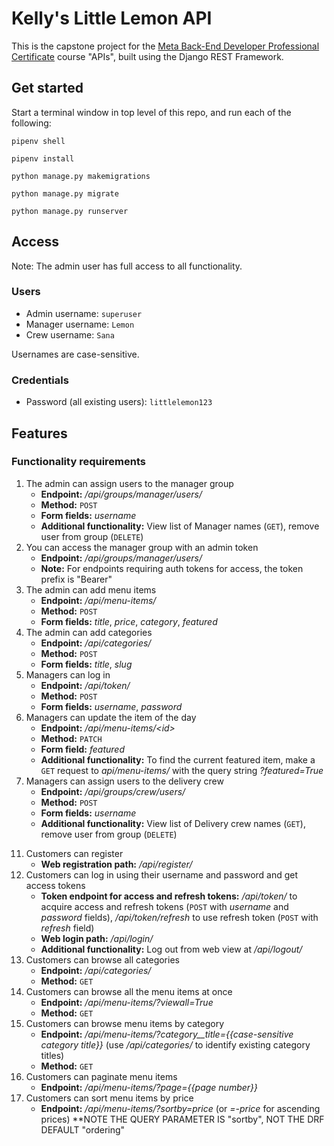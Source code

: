 # Kelly's Little Lemon API

This is the capstone project for the [Meta Back-End Developer Professional Certificate](https://www.coursera.org/professional-certificates/meta-back-end-developer) course "APIs", built using the Django REST Framework.

## Get started

Start a terminal window in top level of this repo, and run each of the following:

`pipenv shell`

`pipenv install`

`python manage.py makemigrations`

`python manage.py migrate`

`python manage.py runserver`

## Access

Note: The admin user has full access to all functionality.

### Users
- Admin username: `superuser`
- Manager username: `Lemon`
- Crew username: `Sana`

Usernames are case-sensitive.

### Credentials
- Password (all existing users): `littlelemon123`

## Features
### Functionality requirements

1.	The admin can assign users to the manager group
    - **Endpoint:** */api/groups/manager/users/*
    - **Method:** `POST`
    - **Form fields:** *username*
    - **Additional functionality:** View list of Manager names (`GET`), remove user from group (`DELETE`)
2.	You can access the manager group with an admin token
    - **Endpoint:** */api/groups/manager/users/*
    - **Note:** For endpoints requiring auth tokens for access, the token prefix is "Bearer"
3.	The admin can add menu items
    - **Endpoint:** */api/menu-items/*
    - **Method:** `POST`
    - **Form fields:** *title*, *price*, *category*, *featured*
4.	The admin can add categories
    - **Endpoint:** */api/categories/*
    - **Method:** `POST`
    - **Form fields:** *title*, *slug*
5.	Managers can log in 
    - **Endpoint:** */api/token/*
    - **Method:** `POST`
    - **Form fields:** *username*, *password*
6.	Managers can update the item of the day
    - **Endpoint:** */api/menu-items/<id\>*
    - **Method:** `PATCH`
    - **Form field:** *featured*
    - **Additional functionality:** To find the current featured item, make a `GET` request to *api/menu-items/* with the query string *?featured=True*
7.	Managers can assign users to the delivery crew
    - **Endpoint:** */api/groups/crew/users/*
    - **Method:** `POST`
    - **Form fields:** *username*
    - **Additional functionality:** View list of Delivery crew names (`GET`), remove user from group (`DELETE`)
<!-- 8.	Managers can assign orders to the delivery crew -->
<!-- 9.	The delivery crew can access orders assigned to them -->
<!-- 10. The delivery crew can update an order as delivered -->
11. Customers can register
    - **Web registration path:** */api/register/*
12. Customers can log in using their username and password and get access tokens
    - **Token endpoint for access and refresh tokens:** */api/token/* to acquire access and refresh tokens (`POST` with *username* and *password* fields), */api/token/refresh* to use refresh token (`POST` with *refresh* field)
    - **Web login path:** */api/login/*
    - **Additional functionality:** Log out from web view at */api/logout/*
13. Customers can browse all categories
    - **Endpoint:** */api/categories/*
    - **Method:** `GET`
14. Customers can browse all the menu items at once
    - **Endpoint:** */api/menu-items/?viewall=True*
    - **Method:** `GET`
15. Customers can browse menu items by category
    - **Endpoint:** */api/menu-items/?category__title={{case-sensitive category title}}* (use */api/categories/* to identify existing category titles)
    - **Method:** `GET`
16. Customers can paginate menu items
    - **Endpoint:** */api/menu-items/?page={{page number}}*
17. Customers can sort menu items by price
    - **Endpoint:** */api/menu-items/?sortby=price* (or *=-price* for ascending prices) **NOTE THE QUERY PARAMETER IS "sortby", NOT THE DRF DEFAULT "ordering"
<!-- 18. Customers can add menu items to the cart -->
<!-- 19. Customers can access previously added items in the cart -->
<!-- 20. Customers can place orders -->
<!-- 21. Customers can browse their own orders -->